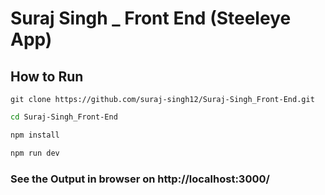# Suraj Singh _ Front End (Steeleye App)

## How to Run
```git
git clone https://github.com/suraj-singh12/Suraj-Singh_Front-End.git
```

```bash
cd Suraj-Singh_Front-End
```

```bash
npm install
```

```bash
npm run dev
```

### See the Output in browser on http://localhost:3000/